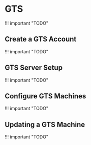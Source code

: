 # GTS

!!! important "TODO"

## Create a GTS Account

!!! important "TODO"

## GTS Server Setup

!!! important "TODO"

## Configure GTS Machines

!!! important "TODO"

## Updating a GTS Machine

!!! important "TODO"
